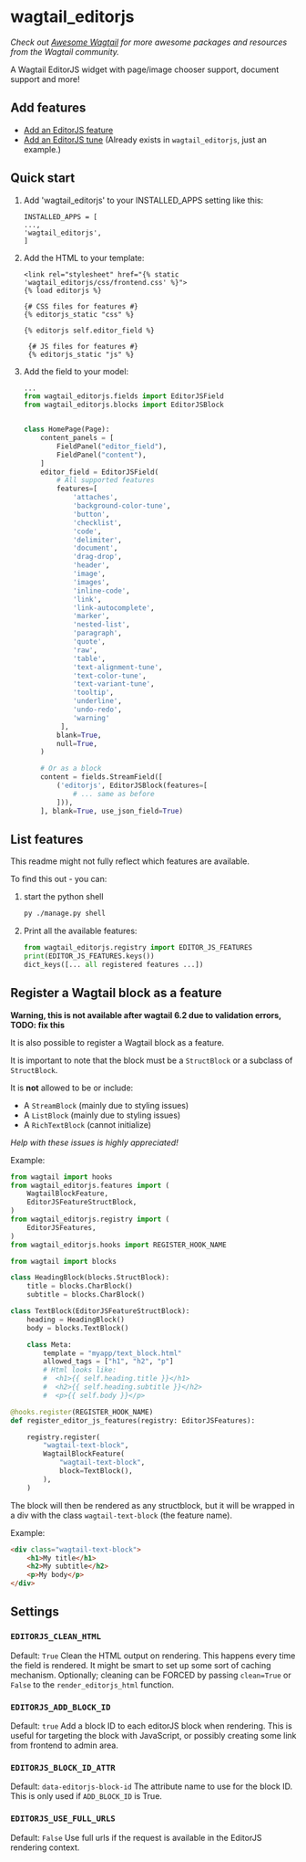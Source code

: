 wagtail_editorjs
================

*Check out [Awesome Wagtail](https://github.com/springload/awesome-wagtail) for more awesome packages and resources from the Wagtail community.*

A Wagtail EditorJS widget with page/image chooser support, document support and more!

## Add features

* [Add an EditorJS feature](https://github.com/Nigel2392/wagtail_editorjs/blob/main/docs/editorjs_feature.md "Simple Image Feature")
* [Add an EditorJS tune](https://github.com/Nigel2392/wagtail_editorjs/blob/main/docs/tunes.md "text-alignment-tune") (Already exists in `wagtail_editorjs`, just an example.)

Quick start
-----------

1. Add 'wagtail_editorjs' to your INSTALLED_APPS setting like this:

   ```
   INSTALLED_APPS = [
   ...,
   'wagtail_editorjs',
   ]
   ```

2. Add the HTML to your template:

   ```django-html
   <link rel="stylesheet" href="{% static 'wagtail_editorjs/css/frontend.css' %}">
   {% load editorjs %}

   {# CSS files for features #}
   {% editorjs_static "css" %}

   {% editorjs self.editor_field %}

    {# JS files for features #}
    {% editorjs_static "js" %}
   ```

3. Add the field to your model:

   ```python
   ...
   from wagtail_editorjs.fields import EditorJSField
   from wagtail_editorjs.blocks import EditorJSBlock


   class HomePage(Page):
       content_panels = [
           FieldPanel("editor_field"),
           FieldPanel("content"),
       ]
       editor_field = EditorJSField(
           # All supported features
           features=[
               'attaches',
               'background-color-tune',
               'button',
               'checklist',
               'code',
               'delimiter',
               'document',
               'drag-drop',
               'header',
               'image',
               'images',
               'inline-code',
               'link',
               'link-autocomplete',
               'marker',
               'nested-list',
               'paragraph',
               'quote',
               'raw',
               'table',
               'text-alignment-tune',
               'text-color-tune',
               'text-variant-tune',
               'tooltip',
               'underline',
               'undo-redo',
               'warning'
            ],
           blank=True,
           null=True,
       )

       # Or as a block
       content = fields.StreamField([
           ('editorjs', EditorJSBlock(features=[
               # ... same as before
           ])),
       ], blank=True, use_json_field=True)
   ```

## List features

This readme might not fully reflect which features are available.

To find this out - you can:

1. start the python shell

   ```bash
   py ./manage.py shell
   ```

2. Print all the available features:

   ```python
   from wagtail_editorjs.registry import EDITOR_JS_FEATURES
   print(EDITOR_JS_FEATURES.keys())
   dict_keys([... all registered features ...])
   ```

## Register a Wagtail block as a feature

**Warning, this is not available after wagtail 6.2 due to validation errors, TODO: fix this**

It is also possible to register a Wagtail block as a feature.

It is important to note that the block must be a `StructBlock` or a subclass of `StructBlock`.

It is **not** allowed to be or include:

* A `StreamBlock` (mainly due to styling issues)
* A `ListBlock` (mainly due to styling issues)
* A `RichTextBlock` (cannot initialize)

*Help with these issues is highly appreciated!*

Example:

```python
from wagtail import hooks
from wagtail_editorjs.features import (
    WagtailBlockFeature,
    EditorJSFeatureStructBlock,
)
from wagtail_editorjs.registry import (
    EditorJSFeatures,
)
from wagtail_editorjs.hooks import REGISTER_HOOK_NAME

from wagtail import blocks

class HeadingBlock(blocks.StructBlock):
    title = blocks.CharBlock()
    subtitle = blocks.CharBlock()

class TextBlock(EditorJSFeatureStructBlock):
    heading = HeadingBlock()
    body = blocks.TextBlock()

    class Meta:
        template = "myapp/text_block.html"
        allowed_tags = ["h1", "h2", "p"]
        # Html looks like:
        #  <h1>{{ self.heading.title }}</h1>
        #  <h2>{{ self.heading.subtitle }}</h2>
        #  <p>{{ self.body }}</p>

@hooks.register(REGISTER_HOOK_NAME)
def register_editor_js_features(registry: EditorJSFeatures):

    registry.register(
        "wagtail-text-block",
        WagtailBlockFeature(
            "wagtail-text-block",
            block=TextBlock(),
        ),
    )
```

The block will then be rendered as any structblock, but it will be wrapped in a div with the class `wagtail-text-block` (the feature name).

Example:

```html
<div class="wagtail-text-block">
    <h1>My title</h1>
    <h2>My subtitle</h2>
    <p>My body</p>
</div>
```

## Settings

### `EDITORJS_CLEAN_HTML`

Default: `True`
Clean the HTML output on rendering.
This happens every time the field is rendered.
It might be smart to set up some sort of caching mechanism.
Optionally; cleaning can be FORCED by passing `clean=True` or `False` to the  `render_editorjs_html` function.

### `EDITORJS_ADD_BLOCK_ID`

Default: `true`
Add a block ID to each editorJS block when rendering.
This is useful for targeting the block with JavaScript,
or possibly creating some link from frontend to admin area.

### `EDITORJS_BLOCK_ID_ATTR`

Default: `data-editorjs-block-id`
The attribute name to use for the block ID.
This is only used if  `ADD_BLOCK_ID` is True.

### `EDITORJS_USE_FULL_URLS`

Default: `False`
Use full urls if the request is available in the EditorJS rendering context.
